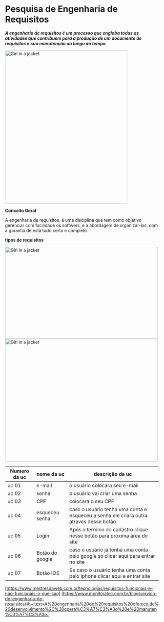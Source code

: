 
# Pesquisa de Engenharia de Requisitos
**_A engenharia de requisitos é um processo que engloba todas as atividades que contribuem para a produção de um documento de requisitos e sua manutenção ao longo do tempo._**

<img src="https://progridbb.wikidot.com/local--files/engenhariadesoftware/ModeloEspiralDosProcessosDeEngenhariaDeRequisitos.png" alt="Girl in a jacket" width="400" height="500">


**Conceito Geral**  

A engenharia de requisitos, é uma disciplina que tem como objetivo gerenciar com facilidade os softwers, e a abordagem de organizar-los, com a garantia de está tudo certo e completo

**tipos de requisitos**

<img src="https://rasmmel.tieduca.com/si/wp2sem2018g1/wp-content/uploads/2018/10/Bloco-1-1.png" alt="Girl in a jacket" width="500" height="300">


<img src="https://www.devmedia.com.br/imagens/engsoft/artigo6/image05.jpg" alt="Girl in a jacket" width="500" height="400">





















| Numero da uc  | nome da uc  |descrição da uc  |
|---------------|-------------|------------------|
|uc 01               | e-mail            |  o usuário colocara seu e-mail|
| uc 02               | senha             |  o usuário vai criar uma senha|
| uc 03              |  CPF           |  colocara o seu CPF|
| uc 04              |  esqueceu senha            | caso o usuário tenha uma conta e esqueceu a senha ele criara outra atraves desse botão|
| uc 05              |  Login           |  Após o termino do cadastro clique nesse botão para proxima área do site|
| uc 06              |  Botão do google           | caso o usuário já tenha uma conta pelo google só clicar aqui para entrar no site|
| uc 07             | Botão IOS            | Se caso o usuário tenha uma conta pelo Iphone clicar aqui e entrar site|







[https://www.mestresdaweb.com.br/tecnologias/requisitos-funcionais-e-nao-funcionais-o-que-sao]
[https://www.monitoratec.com.br/blog/servico-de-engenharia-de-requisitos/#:~:text=A%20engenharia%20de%20requisitos%20oferece,de%20desenvolvimento%2C%20opera%C3%A7%C3%A3o%20e%20manuten%C3%A7%C3%A3o.]

